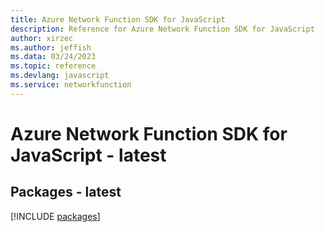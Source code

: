 ```yaml
---
title: Azure Network Function SDK for JavaScript
description: Reference for Azure Network Function SDK for JavaScript
author: xirzec
ms.author: jeffish
ms.data: 03/24/2023
ms.topic: reference
ms.devlang: javascript
ms.service: networkfunction
---
```

# Azure Network Function SDK for JavaScript - latest
## Packages - latest
[!INCLUDE [packages](network-function-index.md)]